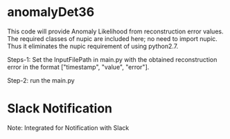 # anomalyDet36
This code will provide Anomaly Likelihood from reconstruction error values. The required classes of nupic are included here; no need to import nupic. Thus it eliminates the nupic requirement of using python2.7. 


Steps-1: Set the InputFilePath in main.py with the obtained reconstruction error in the format ["timestamp", "value", "error"].  

Step-2: run the main.py 


# Slack Notification
Note: Integrated for Notification with Slack
